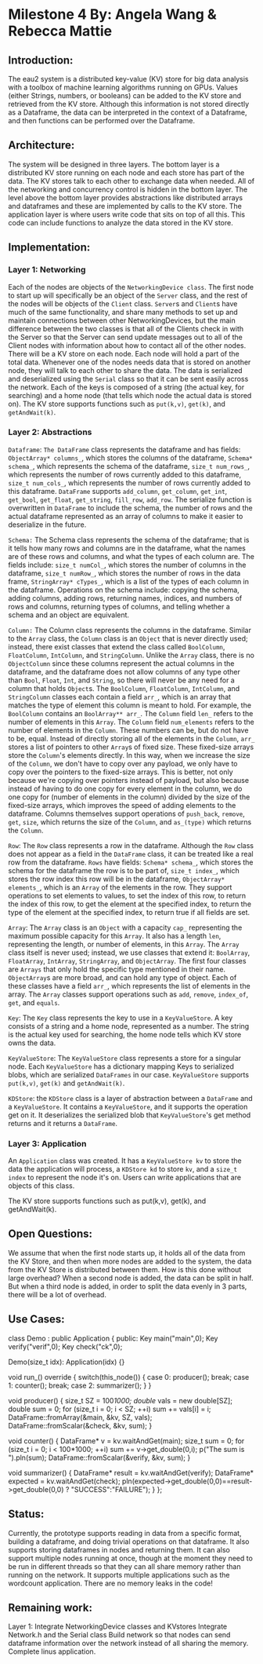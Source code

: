 # Milestone 4 By: Angela Wang & Rebecca Mattie #

## Introduction: ##
The eau2 system is a distributed key-value (KV) store for big data
analysis with a toolbox of machine learning algorithms running on GPUs. Values
(either Strings, numbers, or booleans) can be added to the KV store and
retrieved from the KV store. Although this information is not stored directly as
a Dataframe, the data can be interpreted in the context of a Dataframe, and then
functions can be performed over the Dataframe.

## Architecture: ##
The system will be designed in three layers. The bottom layer is a
distributed KV store running on each node and each store has part of the data.
The KV stores talk to each other to exchange data when needed. All of the
networking and concurrency control is hidden in the bottom layer. The level
above the bottom layer provides abstractions like distributed arrays and
dataframes and these are implemented by calls to the KV store. The application
layer is where users write code that sits on top of all this. This code can
include functions to analyze the data stored in the KV store.

## Implementation: ##

### Layer 1: Networking ### 
Each of the nodes are objects of the
`NetworkingDevice class`. The first node to start up will specifically be an
object of the `Server` class, and the rest of the nodes will be objects of the
`Client` class. `Server`s and `Client`s have much of the same functionality, and share
many methods to set up and maintain connections between other NetworkingDevices,
but the main difference between the two classes is that all of the Clients check
in with the Server so that the Server can send update messages out to all of the
Client nodes with information about how to contact all of the other nodes.
There will be a KV store on each node. Each node will hold a part of the total
data. Whenever one of the nodes needs data that is stored on another node, they
will talk to each other to share the data. The data is serialized and
deserialized using the `Serial` class so that it can be sent easily across the
network.  Each of the keys is composed of a string (the actual key, for
searching) and a home node (that tells which node the actual data is stored on).
The KV store supports functions such as `put(k,v)`, `get(k)`, and `getAndWait(k)`.

### Layer 2: Abstractions ### 
`Dataframe`: `The DataFrame` class represents the dataframe
and has fields: `ObjectArray* columns_`, which stores the columns of the
dataframe, `Schema* schema_`, which represents the schema of the dataframe, `size_t
num_rows_`, which represents the number of rows currently added to this
dataframe, `size_t num_cols_`, which represents the number of rows currently added
to this dataframe. `DataFrame` supports `add_column`, `get_column`, `get_int`, `get_bool`,
`get_float`, `get_string`, `fill_row`, `add_row`. The serialize function is overwritten in `DataFrame` to
include the schema, the number of rows and the actual dataframe represented as
an array of columns to make it easier to deserialize in the future.  

`Schema:` The Schema class represents the schema of the dataframe; that is it tells how many
rows and columns are in the dataframe, what the names are of these rows and
columns, and what the types of each column are. The fields include: `size_t
numCol_`, which stores the number of columns in the dataframe, `size_t numRow_`,
which stores the number of rows in the data frame, `StringArray* cTypes_`, which
is a list of the types of each column in the dataframe. Operations on the schema
include: copying the schema, adding columns, adding rows, returning names,
indices, and numbers of rows and columns, returning types of columns, and
telling whether a schema and an object are equivalent.  

`Column:` The Column class represents the columns in the dataframe. Similar to the 
`Array` class, the `Column` class is an `Object` that is never directly used; instead, 
there exist classes that extend the class called `BoolColumn`, `FloatColumn`, `IntColumn`, 
and `StringColumn`. Unlike the `Array` class, there is no `ObjectColumn` since these
columns represent the actual columns in the dataframe, and the dataframe does
not allow columns of any type other than `Bool`, `Float`, `Int`, and `String`, so there
will never be any need for a column that holds `Object`s. The `BoolColumn`,
`FloatColumn`, `IntColumn`, and `StringColumn` classes each contain a field `arr_`,
which is an array that matches the type of element this column is meant to hold.
For example, the `BoolColumn` contains an `BoolArray** arr_`. The `Column` field `len_`
refers to the number of elements in this `Array`. The `Column` field `num_elements`
refers to the number of elements in the `Column`. These numbers can be, but do not
have to be, equal.  Instead of directly storing all of the elements in the
`Column`, `arr_` stores a list of pointers to other `Array`s of fixed size. These
fixed-size arrays store the `Column`'s elements directly. In this way, when we
increase the size of the `Column`, we don't have to copy over any payload, we only
have to copy over the pointers to the fixed-size arrays. This is better, not
only because we're copying over pointers instead of payload, but also because
instead of having to do one copy for every element in the column, we do one copy
for (number of elements in the column) divided by the size of the fixed-size
arrays, which improves the speed of adding elements to the dataframe. Columns
themselves support operations of `push_back`, `remove`, `get`, `size`, which
returns the size of the `Column`, and `as_(type)` which returns the `Column`.  

`Row`: The `Row` class represents a row in the dataframe. Although the `Row` class does not
appear as a field in the `DataFrame` class, it can be treated like a real row from
the dataframe. `Rows` have fields: `Schema* schema_`, which stores the schema for
the dataframe the row is to be part of, `size_t index_`, which stores the row
index this row will be in the dataframe, `ObjectArray* elements_`, which is an
`Array` of the elements in the row. They support operations to set elements to
values, to set the index of this row, to return the index of this row, to get
the element at the specified index, to return the type of the element at the
specified index, to return true if all fields are set.  

`Array`: The `Array` class is an `Object` with a capacity `cap_`
representing the maximum possible capacity for this `Array`. It also has a length
`len`, representing the length, or number of elements, in this `Array`. The `Array`
class itself is never used; instead, we use classes that extend it: `BoolArray`,
`FloatArray`, `IntArray`, `StringArray`, and `ObjectArray`. The first four classes are
`Arrays` that only hold the specific type mentioned in their name. `ObjectArray`s
are more broad, and can hold any type of object. Each of these classes have a
field `arr_`, which represents the list of elements in the array. The `Array`
classes support operations such as `add`, `remove`, `index_of`, `get`, and `equals`.

`Key`: The `Key` class represents the key to use in a `KeyValueStore`. A key consists of a
string and a home node, represented as a number. The string is the actual key
used for searching, the home node tells which KV store owns the data.

`KeyValueStore`: The `KeyValueStore` class represents a store for a singular node.
Each `KeyValueStore` has a dictionary mapping Keys to serialized blobs, which are
serialized `DataFrames` in our case. `KeyValueStore` supports `put(k,v)`, `get(k)` and
`getAndWait(k)`.

`KDStore`: the `KDStore` class is a layer of abstraction between a `DataFrame` and a
`KeyValueStore`. It contains a `KeyValueStore`, and it supports the operation get on
it. It deserializes the serialized blob that `KeyValueStore`'s get method returns
and it returns a `DataFrame`.

### Layer 3: Application ###
An `Application` class was created. It has a `KeyValueStore kv`
to store the data the application will process, a `KDStore kd` to store `kv`, and a
`size_t index` to represent the node it's on. Users can write applications that
are objects of this class.

The KV store supports functions such as put(k,v), get(k), and getAndWait(k).

## Open Questions: ## 
We assume that when the first node starts up, it holds all of
the data from the KV Store, and then when more nodes are added to the system,
the data from the KV Store is distributed between them. How is this done without
large overhead? When a second node is added, the data can be split in half. But
when a third node is added, in order to split the data evenly in 3 parts, there
will be a lot of overhead.

## Use Cases: ##
class Demo : public Application { public: Key main("main",0); Key
verify("verif",0); Key check("ck",0);
 
  Demo(size_t idx): Application(idx) {}
 
  void run_() override { switch(this_node()) { case 0:   producer();     break;
case 1:   counter();      break; case 2:   summarizer(); } }
 
  void producer() { size_t SZ = 100*1000; double* vals = new double[SZ]; double
sum = 0; for (size_t i = 0; i < SZ; ++i) sum += vals[i] = i;
DataFrame::fromArray(&main, &kv, SZ, vals); DataFrame::fromScalar(&check, &kv,
sum); }
 
  void counter() { DataFrame* v = kv.waitAndGet(main); size_t sum = 0; for
(size_t i = 0; i < 100*1000; ++i) sum += v->get_double(0,i); p("The sum is
").pln(sum); DataFrame::fromScalar(&verify, &kv, sum); }
 
  void summarizer() { DataFrame* result = kv.waitAndGet(verify); DataFrame*
expected = kv.waitAndGet(check);
pln(expected->get_double(0,0)==result->get_double(0,0) ? "SUCCESS":"FAILURE"); }
};

## Status: ##
Currently, the prototype supports reading in data from a specific
format, building a dataframe, and doing trivial operations on that dataframe. It
also supports storing dataframes in nodes and returning them. It can also
support multiple nodes running at once, though at the moment they need to be run
in different threads so that they can all share memory rather than running on
the network.  It supports multiple applications such as the wordcount
application. There are no memory leaks in the code!

## Remaining work: ## 
Layer 1: Integrate NetworkingDevice classes and KVstores
Integrate Network.h and the Serial class Build network so that nodes can send
dataframe information over the network instead of all sharing the memory. Complete 
linus application.

